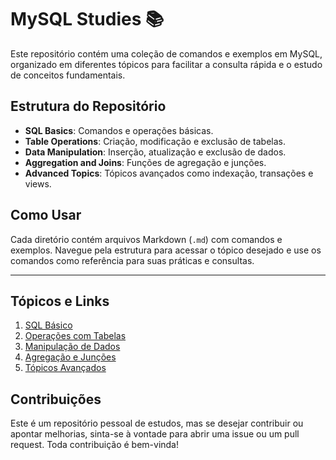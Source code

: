 # MySQL Studies 📚

Este repositório contém uma coleção de comandos e exemplos em MySQL, organizado em diferentes tópicos para facilitar a consulta rápida e o estudo de conceitos fundamentais.

## Estrutura do Repositório

- **SQL Basics**: Comandos e operações básicas.
- **Table Operations**: Criação, modificação e exclusão de tabelas.
- **Data Manipulation**: Inserção, atualização e exclusão de dados.
- **Aggregation and Joins**: Funções de agregação e junções.
- **Advanced Topics**: Tópicos avançados como indexação, transações e views.

## Como Usar

Cada diretório contém arquivos Markdown (`.md`) com comandos e exemplos. Navegue pela estrutura para acessar o tópico desejado e use os comandos como referência para suas práticas e consultas.

---

## Tópicos e Links

1. [SQL Básico](./SQL%20Basics/commands.md)
2. [Operações com Tabelas](./Table%20Operations/create_tables.md)
3. [Manipulação de Dados](./Data%20Manipulation/insert.md)
4. [Agregação e Junções](./Aggregation%20and%20Joins/aggregation.md)
5. [Tópicos Avançados](./Advanced%20Topics/indexing.md)

## Contribuições

Este é um repositório pessoal de estudos, mas se desejar contribuir ou apontar melhorias, sinta-se à vontade para abrir uma issue ou um pull request. Toda contribuição é bem-vinda!
